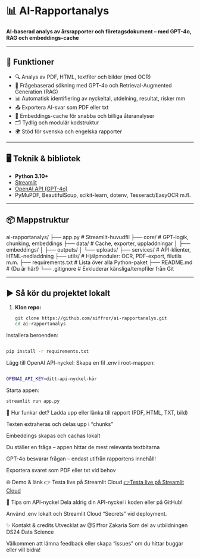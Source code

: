 # 📊 AI-Rapportanalys

**AI-baserad analys av årsrapporter och företagsdokument – med GPT-4o, RAG och embeddings-cache**

---

## 🚀 Funktioner

- 🔍 Analys av PDF, HTML, textfiler och bilder (med OCR)
- 🧠 Frågebaserad sökning med GPT-4o och Retrieval-Augmented Generation (RAG)
- 📊 Automatisk identifiering av nyckeltal, utdelning, resultat, risker mm
- 📤 Exportera AI-svar som PDF eller txt
- 💾 Embeddings-cache för snabba och billiga återanalyser
- 🗂️ Tydlig och modulär kodstruktur
- 🌍 Stöd för svenska och engelska rapporter

---

## 🖥️ Teknik & bibliotek

- **Python 3.10+**
- [Streamlit](https://streamlit.io)  
- [OpenAI API (GPT-4o)](https://platform.openai.com/)
- PyMuPDF, BeautifulSoup, scikit-learn, dotenv, Tesseract/EasyOCR m.fl.

---

## 📦 Mappstruktur

ai-rapportanalys/
├── app.py # Streamlit-huvudfil
├── core/ # GPT-logik, chunking, embeddings
├── data/ # Cache, exporter, uppladdningar
│ ├── embeddings/
│ ├── outputs/
│ └── uploads/
├── services/ # API-klienter, HTML-nedladdning
├── utils/ # Hjälpmoduler: OCR, PDF-export, filutils m.m.
├── requirements.txt # Lista över alla Python-paket
├── README.md # (Du är här!)
└── .gitignore # Exkluderar känsliga/tempfiler från Git


---

## ▶️ Så kör du projektet lokalt

1. **Klon repo:**
   ```bash
   git clone https://github.com/siffror/ai-rapportanalys.git
   cd ai-rapportanalys
   
Installera beroenden:
   ```bash

pip install -r requirements.txt
```
Lägg till OpenAI API-nyckel:
Skapa en fil .env i root-mappen:
   ```bash

OPENAI_API_KEY=ditt-api-nyckel-här
```
Starta appen:
   ```bash
streamlit run app.py
```


🧠 Hur funkar det?
Ladda upp eller länka till rapport (PDF, HTML, TXT, bild)

Texten extraheras och delas upp i “chunks”

Embeddings skapas och cachas lokalt

Du ställer en fråga – appen hittar de mest relevanta textbitarna

GPT-4o besvarar frågan – endast utifrån rapportens innehåll!

Exportera svaret som PDF eller txt vid behov

🌐 Demo & länk
👉 Testa live på Streamlit Cloud [👉Testa live på Streamlit Cloud](https://ai-rapportanalys-ds24.streamlit.app/)

🔐 Tips om API-nyckel
Dela aldrig din API-nyckel i koden eller på GitHub!

Använd .env lokalt och Streamlit Cloud “Secrets” vid deployment.

✨ Kontakt & credits
Utvecklat av @Siffror Zakaria
Som del av utbildningen DS24 Data Science

Välkommen att lämna feedback eller skapa “issues” om du hittar buggar eller vill bidra!
